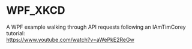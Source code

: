 # WPF_XKCD

A WPF example walking through API requests following an IAmTimCorey tutorial:<br/>
https://www.youtube.com/watch?v=aWePkE2ReGw
